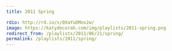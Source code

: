 ```yaml
---
title: 2011 Spring

rdio: http://rd.io/x/QXaYuDMox2w/
image: https://katydecorah.com/img/playlists/2011-spring.png
redirect_from: /playlists/2011/06/21/spring/
permalink: /playlists/2011/spring/
---
```

